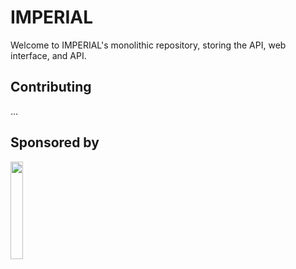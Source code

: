 # IMPERIAL
Welcome to IMPERIAL's monolithic repository, storing the API, web interface, and API.

## Contributing
...

## Sponsored by

<p align="left">
  <a href ="https://vercel.com/?utm_source=imperialbin&utm_campaign=oss"><img width="20%" src="https://www.datocms-assets.com/31049/1618983297-powered-by-vercel.svg"></a>
<p>